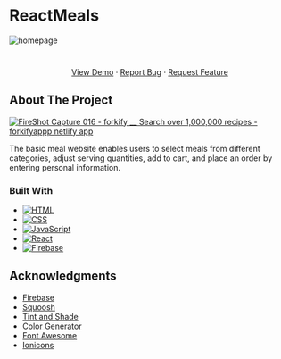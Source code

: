 # ReactMeals

<!-- Improved compatibility of back to top link: See: https://github.com/othneildrew/Best-README-Template/pull/73 -->
<a name="readme-top"></a>
<!--
*** Thanks for checking out the Best-README-Template. If you have a suggestion
*** that would make this better, please fork the repo and create a pull request
*** or simply open an issue with the tag "enhancement".
*** Don't forget to give the project a star!
*** Thanks again! Now go create something AMAZING! :D
-->



<!-- PROJECT SHIELDS -->
<!--
*** I'm using markdown "reference style" links for readability.
*** Reference links are enclosed in brackets [ ] instead of parentheses ( ).
*** See the bottom of this document for the declaration of the reference variables
*** for contributors-url, forks-url, etc. This is an optional, concise syntax you may use.
*** https://www.markdownguide.org/basic-syntax/#reference-style-links
-->




<!-- PROJECT LOGO -->

![homepage](https://user-images.githubusercontent.com/97400597/230654750-bf2aeffe-2101-435d-823b-af3d528d74b1.png)



  <h3 align="center"></h3>

  <p align="center">
    <br />
    <a href="https://react-food-order-app23.netlify.app/">View Demo</a>
    ·
    <a href="https://github.com/mehdisahin/ReactMeals/issues">Report Bug</a>
    ·
    <a href="https://github.com/mehdisahin/ReactMeals/issues">Request Feature</a>
  </p>
</div>



<!-- ABOUT THE PROJECT -->
## About The Project

[![FireShot Capture 016 - forkify __ Search over 1,000,000 recipes - forkifyappp netlify app](https://user-images.githubusercontent.com/97400597/230650588-ac5b7087-7b58-48d4-bef2-75621a1ee1ce.png)](https://example.com)

The basic meal website enables users to select meals from different categories, adjust serving quantities, add to cart, and place an order by entering personal information.
 


### Built With

* [![HTML][HTML]][HTML-url]
* [![CSS][CSS]][CSS-url]
* [![JavaScript][JavaScript]][JavaScript-url]
* [![React][React]][React-url]
* [![Firebase][Firebase]][Firebase-url]



<!-- ACKNOWLEDGMENTS -->
## Acknowledgments



* [Firebase](https://firebase.google.com/)
* [Squoosh](https://squoosh.app/)
* [Tint and Shade](https://maketintsandshades.com/)
* [Color Generator](https://coolors.co/ffffff-412234-6d466b-b49fcc-ead7d7)
* [Font Awesome](https://fontawesome.com)
* [Ionicons](https://ionic.io/ionicons)





<!-- MARKDOWN LINKS & IMAGES -->
<!-- https://www.markdownguide.org/basic-syntax/#reference-style-links -->

[product-screenshot]: images/screenshot.png
[HTML]: https://img.shields.io/badge/HTML-239120?style=for-the-badge&logo=html5&logoColor=white
[HTML-url]:https://html.com/
[CSS]: https://img.shields.io/badge/CSS-239120?&style=for-the-badge&logo=css3&logoColor=white
[CSS-url]:https://css.com/
[JavaScript]: https://img.shields.io/badge/JavaScript-323330?style=for-the-badge&logo=javascript&logoColor=F7DF1E
[JavaScript-url]: https://www.javascript.com/
[React]: https://img.shields.io/badge/React-20232A?style=for-the-badge&logo=react&logoColor=61DAFB
[React-url]: https://legacy.reactjs.org
[Firebase]: https://img.shields.io/badge/Firebase-039BE5?style=for-the-badge&logo=Firebase&logoColor=white
[Firebase-url]: https://firebase.google.com/
